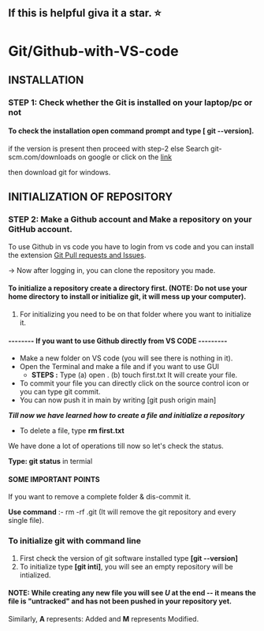 ## If this is helpful giva it a star. :star:

# Git/Github-with-VS-code

## INSTALLATION
 
### STEP 1: Check whether the Git is installed on your laptop/pc or not

#### To check the installation open command prompt and type [ git --version].

if the version is present 
   then proceed with step-2
else
   Search git-scm.com/downloads on google or click on the [link](https://git-scm.com/downloads)

then download git for windows.

## INITIALIZATION OF REPOSITORY
### STEP 2: Make a Github account and Make a repository on your GitHub account. 
To use Github in vs code you have to login from vs code and you can install the extension [Git Pull requests and Issues](https://marketplace.visualstudio.com/items?itemName=GitHub.vscode-pull-request-github).

-> Now after logging in, you can clone the repository you made.
#### To initialize a repository create a directory first. (NOTE: Do not use your home directory to install or initialize git, it will mess up your computer).

1. For initializing you need to be on that folder where you want to initialize it. 


#### -------- If you want to use Github directly from VS CODE ---------

- Make a new folder on VS code (you will see there is nothing in it).
- Open the Terminal and make a file and if you want to use GUI 
    - **STEPS
:** Type (a) open .  (b) touch first.txt 
It will create your file.
- To commit your file you can directly click on the source control icon or you can type git commit.
- You can now push it in main by writing [git push origin main]

***Till now we have learned how to create a file and initialize a repository***
- To delete a file, type **rm first.txt**

We have done a lot of operations till now so let's check the status.
 
**Type: git status** in termial


#### SOME IMPORTANT POINTS 

If you want to remove a complete folder & dis-commit it. 

**Use command** :- rm -rf .git
(It will remove the git repository and every single file).

### To initialize git with command line
 1. First check the version of git software installed type **[git --version]**
 2. To initialize type **[git inti]**, you will see an empty repository will be intialized.

#### NOTE: While creating any new file you will see *U* at the end -- it means the file is "untracked" and has not been pushed in your repository yet. 

Similarly, **A** represents: Added and **M** represents Modified.
